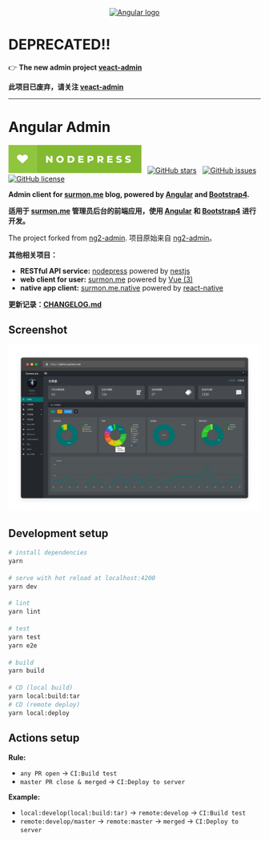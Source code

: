 <p align="center">
  <a href="https://github.com/angular/angular" target="blank">
    <img src="https://angular.io/assets/images/logos/angular/angular.svg" height="100" alt="Angular logo" />
  </a>
</p>

# DEPRECATED‼️

👉 **The new admin project [veact-admin](https://github.com/surmon-china/veact-admin)**

**此项目已废弃，请关注 [veact-admin](https://github.com/surmon-china/veact-admin)**

---

# Angular Admin

[![nodepress](https://raw.githubusercontent.com/surmon-china/nodepress/main/branding/badge.svg)](https://github.com/surmon-china/nodepress)
&nbsp;
[![GitHub stars](https://img.shields.io/github/stars/surmon-china/angular-admin.svg?style=for-the-badge)](https://github.com/surmon-china/angular-admin/stargazers)
&nbsp;
[![GitHub issues](https://img.shields.io/github/issues-raw/surmon-china/angular-admin.svg?style=for-the-badge)](https://github.com/surmon-china/angular-admin/issues)
&nbsp;
[![GitHub license](https://img.shields.io/github/license/surmon-china/angular-admin.svg?style=for-the-badge)](/LICENSE)

**Admin client for [surmon.me](https://github.com/surmon-china/surmon.me) blog, powered by [Angular](https://github.com/angular/angular) and [Bootstrap4](https://github.com/twbs/bootstrap).** 

**适用于 [surmon.me](https://github.com/surmon-china/surmon.me) 管理员后台的前端应用，使用 [Angular](https://github.com/angular/angular) 和 [Bootstrap4](https://github.com/twbs/bootstrap) 进行开发。** 

The project forked from [ng2-admin](https://akveo.github.io/ng2-admin/). 项目原始来自 [ng2-admin](https://akveo.github.io/ng2-admin/)。


**其他相关项目：**
- **RESTful API service:** [nodepress](https://github.com/surmon-china/nodepress) powered by [nestjs](https://github.com/nestjs/nest)
- **web client for user:** [surmon.me](https://github.com/surmon-china/surmon.me) powered by [Vue (3)](https://vuejs.org/)
- **native app client:** [surmon.me.native](https://github.com/surmon-china/surmon.me.native) powered by [react-native](https://github.com/facebook/react-native)

**更新记录：[CHANGELOG.md](https://github.com/surmon-china/angular-admin/blob/master/CHANGELOG.md#changelog)**

## Screenshot

![](https://raw.githubusercontent.com/surmon-china/angular-admin/master/presses/dashboard-dark.png)


## Development setup

```bash
# install dependencies
yarn

# serve with hot reload at localhost:4200 
yarn dev

# lint
yarn lint

# test
yarn test
yarn e2e

# build
yarn build

# CD (local build)
yarn local:build:tar
# CD (remote deploy)
yarn local:deploy
```

## Actions setup

**Rule:**
- `any PR open` → `CI:Build test`
- `master PR close & merged` → `CI:Deploy to server`

**Example:**
- `local:develop(local:build:tar)` → `remote:develop` → `CI:Build test`
- `remote:develop/master` → `remote:master` → `merged` → `CI:Deploy to server`
